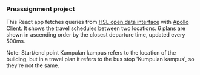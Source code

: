### Preassignment project

This React app fetches queries from [HSL open data interface](https://www.hsl.fi/en/opendata) with [Apollo Client](https://www.apollographql.com/docs/react/). It shows the travel schedules between two locations. 6 plans are shown in ascending order by the closest departure time, updated every 500ms.

Note: Start/end point Kumpulan kampus refers to the location of the building, but in a travel plan it refers to the bus stop 'Kumpulan kampus', so they're not the same.




